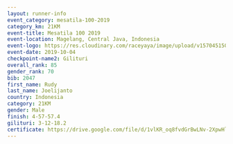 ```yaml
---
layout: runner-info 
event_category: mesatila-100-2019 
category_km: 21KM 
event-title: Mesatila 100 2019 
event-location: Magelang, Central Java, Indonesia 
event-logo: https://res.cloudinary.com/raceyaya/image/upload/v1570451507/logo/mesastila100_jin7bl.jpg 
event-date: 2019-10-04 
checkpoint-name2: Gilituri 
overall_rank: 85
gender_rank: 70
bib: 2047
first_name: Rudy
last_name: Joelijanto
country: Indonesia
category: 21KM
gender: Male
finish: 4-57-57.4
gilituri: 3-12-18.2
certificate: https://drive.google.com/file/d/1vlKR_oq8fvdGrBwLNv-2XpwHlEuQqC-O/view?usp=sharing
---
```

